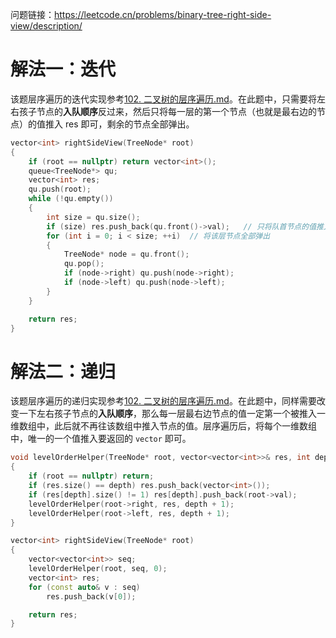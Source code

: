 问题链接：https://leetcode.cn/problems/binary-tree-right-side-view/description/

# 解法一：迭代

该题层序遍历的迭代实现参考[102. 二叉树的层序遍历.md](https://github.com/SakuraMayAi/LintCode/blob/main/Binary%20Tree/102.%20%E4%BA%8C%E5%8F%89%E6%A0%91%E7%9A%84%E5%B1%82%E5%BA%8F%E9%81%8D%E5%8E%86.md)。在此题中，只需要将左右孩子节点的**入队顺序**反过来，然后只将每一层的第一个节点（也就是最右边的节点）的值推入 res 即可，剩余的节点全部弹出。

```cpp
vector<int> rightSideView(TreeNode* root)
{
    if (root == nullptr) return vector<int>();
    queue<TreeNode*> qu;
    vector<int> res;
    qu.push(root);
    while (!qu.empty())
    {
        int size = qu.size();
        if (size) res.push_back(qu.front()->val);   // 只将队首节点的值推入 res
        for (int i = 0; i < size; ++i)  // 将该层节点全部弹出
        {
            TreeNode* node = qu.front();
            qu.pop();
            if (node->right) qu.push(node->right);
            if (node->left) qu.push(node->left);
        }
    }

    return res;
}
```

# 解法二：递归

该题层序遍历的递归实现参考[102. 二叉树的层序遍历.md](https://github.com/SakuraMayAi/LintCode/blob/main/Binary%20Tree/102.%20%E4%BA%8C%E5%8F%89%E6%A0%91%E7%9A%84%E5%B1%82%E5%BA%8F%E9%81%8D%E5%8E%86.md)。在此题中，同样需要改变一下左右孩子节点的**入队顺序**，那么每一层最右边节点的值一定第一个被推入一维数组中，此后就不再往该数组中推入节点的值。层序遍历后，将每个一维数组中，唯一的一个值推入要返回的 `vector` 即可。

```cpp
void levelOrderHelper(TreeNode* root, vector<vector<int>>& res, int depth)
{
    if (root == nullptr) return;
    if (res.size() == depth) res.push_back(vector<int>());
    if (res[depth].size() != 1) res[depth].push_back(root->val);
    levelOrderHelper(root->right, res, depth + 1);
    levelOrderHelper(root->left, res, depth + 1);
}

vector<int> rightSideView(TreeNode* root)
{
    vector<vector<int>> seq;
    levelOrderHelper(root, seq, 0);
    vector<int> res;
    for (const auto& v : seq)
        res.push_back(v[0]);

    return res;
}
```
